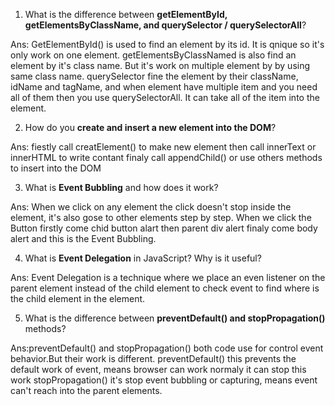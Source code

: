 1. What is the difference between **getElementById, getElementsByClassName, and querySelector / querySelectorAll**?

Ans: GetElementById() is used to find an element by its id. It is qnique so it's only work on one element. getElementsByClassNamed is also find an element by it's class name. But it's work on multiple element by by using same class name. querySelector fine the element by their className, idName and tagName, and when element have multiple item and you need all of them then you use querySelectorAll. It can take all of the item into the element.

2. How do you **create and insert a new element into the DOM**?

Ans: fiestly call creatElement() to make new element then call innerText or innerHTML to write contant finaly call appendChild() or use others methods to insert into the DOM

3. What is **Event Bubbling** and how does it work?

Ans: When we click on any element the click doesn't stop inside the element, it's also gose to other elements step by step. When we click the Button firstly come chid button alart then parent div alert finaly come body alert and this is the Event Bubbling.

4. What is **Event Delegation** in JavaScript? Why is it useful?

Ans: Event Delegation is a technique where we place an even listener on the parent element instead of the child element to check event to find where is the child element in the element.

5. What is the difference between **preventDefault() and stopPropagation()** methods?

Ans:preventDefault() and stopPropagation() both code use for control event behavior.But their work is different.
preventDefault() this prevents the default work of event, means browser can work normaly it can stop this work
stopPropagation() it's stop event bubbling or capturing, means event can't reach into the parent elements.

